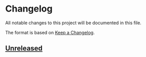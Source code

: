 # Changelog
All notable changes to this project will be documented in this file.

The format is based on [Keep a Changelog](https://keepachangelog.com/en/1.0.0/).

## [Unreleased]

[unreleased]: https://github.com/calypsonet/calypsonet-keyple-support-website